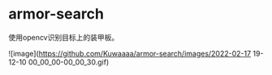 # armor-search

使用opencv识别目标上的装甲板。

![image](https://github.com/Kuwaaaa/armor-search/images/2022-02-17 19-12-10 00_00_00-00_00_30.gif)
